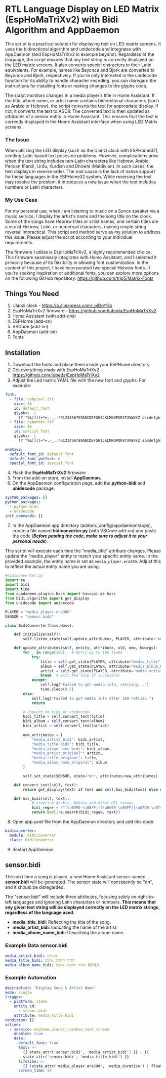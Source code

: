 # RTL Language Display on LED Matrix (EspHoMaTriXv2) with Bidi Algorithm and AppDaemon
This script is a practical solution for displaying text on LED matrix screens. It uses the bidirectional algorithm and unidecode and integrates with AppDaemon (and EspHoMaTriXv2 in example beyond). Regardless of the language, the script ensures that any text string is correctly displayed on the LED matrix screens. It also converts special characters to their Latin equivalents. For example, names like Beyoncé and Björk are converted to Beyonce and Bjork, respectively. If you're only interested in the unidecode function for its ability to handle character encoding, you can disregard the instructions for installing fonts or making changes to the glyphs code.

The script monitors changes in a media player’s title in Home Assistant. If the title, album name, or artist name contains bidirectional characters (such as Arabic or Hebrew), the script converts the text for appropriate display. If not, it converts the text to ASCII. The converted text is then updated as attributes of a sensor entity in Home Assistant. This ensures that the text is correctly displayed in the Home Assistant interface when using LED Matrix screens.
### The Issue
When utilizing the LED display (such as the Ulanzi clock with ESPHome32), sending Latin-based text poses no problems. However, complications arise when the text string includes non-Latin characters like Hebrew, Arabic, Persian (Farsi), Urdu, Kurdish and Dhivehi (Maldivian). In such cases, the text displays in reverse order. The root cause is the lack of native support for these languages in the ESPHome32 system.
While reversing the text may resolve the problem, it introduces a new issue when the text includes numbers or Latin characters.
### My Use Case
For my personal use, when I am listening to music on a Sonos speaker via a music service, I display the artist's name and the song title on the clock. Some of the songs have Hebrew titles or artist names, and certain titles are a mix of Hebrew, Latin, or numerical characters, making simple string reversal impractical.
This script and method serve as my solution to address this issue. Please adjust the script according to your individual requirements.

The firmware I utilize is EspHoMaTriXv2, a highly recommended choice. This firmware seamlessly integrates with Home Assistant, and I selected it primarily because of its flexibility in allowing font customization. In the context of this project, I have incorporated two special Hebrew fonts. If you're seeking inspiration or additional fonts, you can explore more options on the following GitHub repository: https://github.com/trip5/Matrix-Fonts
## Things You Need
1. Ulanzi clock - https://a.aliexpress.com/_olGoYGb
2. EspHoMaTriXv2 firmware - https://github.com/lubeda/EspHoMaTriXv2
3. Home Assistant (with add-ons)
4. ESPHome (add-on)
5. VSCode (add-on)
6. AppDaemon (add-on)
7. Fonts
## Installation 
1. Download the fonts and place them inside your ESPHome directory.
2. Get everything ready with EspHoMaTriXv2 - https://github.com/lubeda/EspHoMaTriXv2
3. Adjust the Led matrix YAML file with the new font and glyphs. 
For example:
```yaml
font:
  - file: hebpixel.ttf
    size: 16
    id: default_font
    glyphs:  |
      !?'"%&[]()+*=,-_.:°0123456789ABCDEFGHIJKLMNOPQRSTUVWXYZ abcdefghijklmnÖÄÜöäüèéēøopqrstuvwxyzאבגדהוזחטיכךלמםנןסעפףצץקרשת@$<>|\/
  - file: hebehmtx.ttf
    size: 16
    id: special_font
    glyphs:  |
      !?'"%&[]()+*=,-_.:°0123456789ABCDEFGHIJKLMNOPQRSTUVWXYZ abcdefghijklmnopqrstuvwxyzאבגדהוזחטיכךלמםנןסעפףצץקרשת@$<>|\/
```
```yaml
ehmtxv2:
  default_font_id: default_font
  default_font_yoffset: 6
  special_font_id: special_font
```
4. Flash the **EspHoMaTriXv2** firmware
5. From the add-on store, install **AppDaemon.**
6. On the AppDaemon configuration page, add the **python-bidi** and **unidecode** package.
```yaml
system_packages: []
python_packages:
  - python-bidi
  - unidecode
init_commands: []
```
7. In the AppDaemon app directory (addons_config/appdaemon/apps), create a file named **bidiconverter.py** (with VSCode add-on) and paste the code (***Before pasting the code, make sure to adjust it to your personal needs***).

This script will execute each time the "media_title" attribute changes. Please update the "media_player" entity to match your specific entity name. In the provided example, the entity name is set as `media_player.era300`. Adjust this to reflect the actual entity name you are using.
```py
#bidiconverter.py
import re
import bidi
import time
from appdaemon.plugins.hass import hassapi as hass
from bidi.algorithm import get_display
from unidecode import unidecode

PLAYER = "media_player.era300"
SENSOR = "sensor.bidi"

class BidiConverter(hass.Hass):

    def initialize(self):
        self.listen_state(self.update_attributes, PLAYER, attribute='media_title')

    def update_attributes(self, entity, attribute, old, new, kwargs):
        for _ in range(100):  # Retry up to 100 times
            try:
                title = self.get_state(PLAYER, attribute="media_title") or ""
                album = self.get_state(PLAYER, attribute="media_album_name") or self.get_state(PLAYER, attribute="media_channel") or ""
                artist = self.get_state(PLAYER, attribute="media_artist") or self.get_state(PLAYER, attribute="media_title") or ""
                break  # Exit the loop if successful
            except:
                self.log("Failed to get media info, retrying...")
                time.sleep(0.5)
        else:
            self.log("Failed to get media info after 100 retries.")
            return

        # Convert to bidi or unidecode
        bidi_title = self.convert_text(title)
        bidi_album = self.convert_text(album)
        bidi_artist = self.convert_text(artist)
        
        new_attributes = {
            "media_artist_bidi": bidi_artist,
            "media_title_bidi": bidi_title,
            "media_album_name_bidi": bidi_album,
            "media_artist_original": artist,
            "media_title_original": title,
            "media_album_name_original": album
        }

        self.set_state(SENSOR, state="on", attributes=new_attributes)

    def convert_text(self, text):
        return get_display(text) if text and self.has_bidi(text) else unidecode(text) if text else ""

    def has_bidi(self, text):
            # covering Arabic, Hebrew and other RTL ranges
            bidi_regex = r"[\u0590-\u08FF]|[\u0600-\u06FF]|\u0700-\u074F|\u0750-\u077F|\u0780-\u07A6|\u08A0-\u08FF|\uFB50-\uFDFF|\uFE70-\uFEFF|\U00010E60-\U00010E7F|\U0001EE00-\U0001EEFF|\U0001F110-\U0001F5FF|\U00010F00-\U00010FFF|\u0621-\u06FF|\u0800-\u08FF|\u200E|\u200F"
            return bool(re.search(bidi_regex, text))
```
8. Open app.yaml file from the AppDaemon directory and add this code:
```yaml
bidiconverter:
  module: bidiconverter
  class: BidiConverter
```
9. Restart AppDaemon
## sensor.bidi
The next time a song is played, a new Home Assistant sensor named **sensor.bidi** will be generated. The sensor state will consistently be "on", and it should be disregarded.

The "sensor.bidi" will include three attributes, focusing solely on right-to-left languages and ignoring Latin characters or numbers. 
**This means that any given text string will be displayed correctly on the LED matrix strings, regardless of the language used.**
* **media_title_bidi:** Reflecting the title of the song.
* **media_artist_bidi:** Indicating the name of the artist.
* **media_album_name_bidi:** Describing the album name.

### Example Data sensor.bidi
```yaml
media_artist_bidi: הטיפש
media_title_bidi: הסייד הלשיב אתבס
media_album_name_bidi: הסייד הלשיב אתבס REMIX
```
### Example Automation
```yaml
description: "Display Song & Artist Name"
mode: single
trigger:
  - platform: state
    entity_id:
      - sensor.bidi
    attribute: media_title_bidi
condition: []
action:
  - service: esphome.ulanzi_rainbow_text_screen
    enabled: true
    data:
      default_font: true
      text: >-
        {{ state_attr('sensor.bidi', 'media_artist_bidi') }} - {{
        state_attr('sensor.bidi', 'media_title_bidi') }}
      lifetime: >-
        {{ (state_attr('media_player.era300', 'media_duration') | float(default=0) / 60) | int(default=1) if state_attr('media_player.era300', 'media_duration') is not none else 60 }}
      screen_time: 50
```
